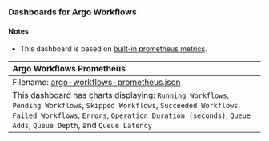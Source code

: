 ### Dashboards for Argo Workflows

#### Notes

- This dashboard is based on [built-in prometheus metrics](https://argoproj.github.io/argo-workflows/metrics/).

|Argo Workflows Prometheus|
|:------------------|
|Filename: [argo-workflows-prometheus.json](argo-workflows-prometheus.json)|
|This dashboard has charts displaying: `Running Workflows`, `Pending Workflows`, `Skipped Workflows`, `Succeeded Workflows`, `Failed Workflows`, `Errors`, `Operation Duration (seconds)`, `Queue Adds`, `Queue Depth`, and `Queue Latency`|
